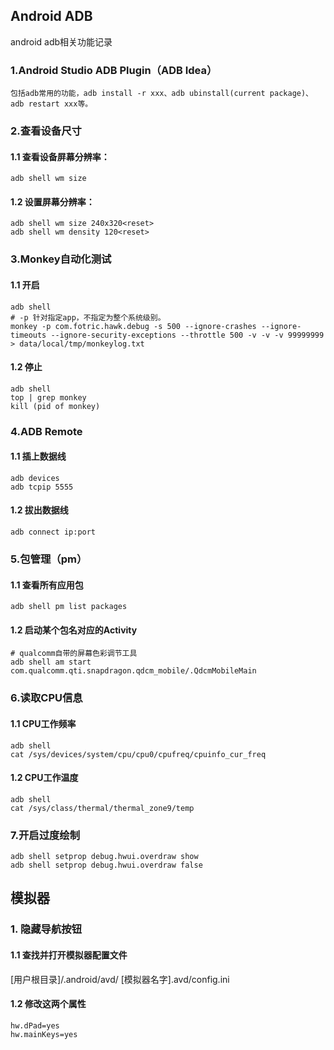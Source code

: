 ## Android ADB

android adb相关功能记录



### 1.Android Studio ADB Plugin（ADB Idea）

 	包括adb常用的功能，adb install -r xxx、adb ubinstall(current package)、adb restart xxx等。



### 2.查看设备尺寸

#### 1.1 查看设备屏幕分辨率：

```
adb shell wm size
```

#### 1.2 设置屏幕分辨率：

```
adb shell wm size 240x320<reset>
adb shell wm density 120<reset>
```



### 3.Monkey自动化测试

#### 1.1 开启

```
adb shell
# -p 针对指定app，不指定为整个系统级别。
monkey -p com.fotric.hawk.debug -s 500 --ignore-crashes --ignore-timeouts --ignore-security-exceptions --throttle 500 -v -v -v 99999999 > data/local/tmp/monkeylog.txt
```

#### 1.2 停止

```
adb shell
top | grep monkey
kill (pid of monkey)
```



### 4.ADB Remote

#### 1.1 插上数据线

```
adb devices
adb tcpip 5555
```

#### 1.2 拔出数据线

```
adb connect ip:port
```



### 5.包管理（pm）

#### 1.1 查看所有应用包

```
adb shell pm list packages
```

#### 1.2 启动某个包名对应的Activity

```
# qualcomm自带的屏幕色彩调节工具
adb shell am start com.qualcomm.qti.snapdragon.qdcm_mobile/.QdcmMobileMain
```


### 6.读取CPU信息

#### 1.1 CPU工作频率

```
adb shell
cat /sys/devices/system/cpu/cpu0/cpufreq/cpuinfo_cur_freq
```
#### 1.2 CPU工作温度

```
adb shell
cat /sys/class/thermal/thermal_zone9/temp
```

### 7.开启过度绘制

```
adb shell setprop debug.hwui.overdraw show
adb shell setprop debug.hwui.overdraw false
```

## 模拟器

### 1. 隐藏导航按钮

#### 1.1 查找并打开模拟器配置文件

[用户根目录]/.android/avd/ [模拟器名字].avd/config.ini

#### 1.2 修改这两个属性

```
hw.dPad=yes 
hw.mainKeys=yes
```

